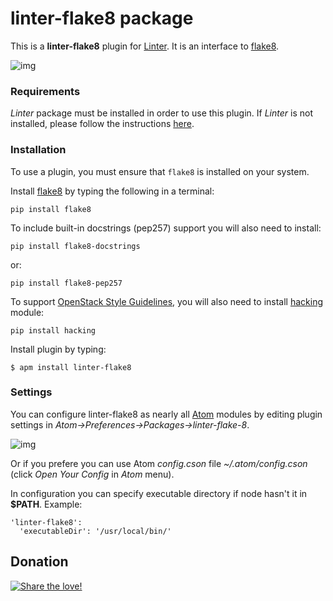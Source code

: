 # linter-flake8 package

This is a **linter-flake8** plugin for [Linter](https://github.com/AtomLinter/Linter). It
is an interface to [flake8](https://pypi.python.org/pypi/flake8).

![img](https://raw.githubusercontent.com/badray/linter-flake8/master/in_action.gif)

### Requirements
*Linter* package must be installed in order to use this plugin. If *Linter* is not
installed, please follow the instructions [here](https://github.com/AtomLinter/Linter).

### Installation
To use a plugin, you must ensure that `flake8` is installed on your
system.

Install [flake8](https://pypi.python.org/pypi/flake8) by typing the following
in a terminal:
   ```
   pip install flake8
   ```

To include built-in docstrings (pep257) support you will also need to install:
   ```
   pip install flake8-docstrings
   ```
or:
   ```
   pip install flake8-pep257
   ```

To support [OpenStack Style Guidelines](http://google-styleguide.googlecode.com/svn/trunk/pyguide.html), you will also need to install [hacking](https://github.com/openstack-dev/hacking) module:
  ```
  pip install hacking
  ```

Install plugin by typing:
   ```
   $ apm install linter-flake8
   ```

### Settings
You can configure linter-flake8 as nearly all [Atom](https://atom.io/) modules by editing plugin settings in *Atom->Preferences->Packages->linter-flake-8*.

![img](https://raw.githubusercontent.com/badray/linter-flake8/master/screenshot_settings.png)

Or if you prefere you can use Atom *config.cson* file *~/.atom/config.cson* (click *Open Your Config*
in *Atom* menu).

In configuration you can specify executable directory if node hasn't it in **$PATH**. Example:

```
'linter-flake8':
  'executableDir': '/usr/local/bin/'
```

## Donation
[![Share the love!](https://chewbacco-stuff.s3.amazonaws.com/donate.png)](https://www.paypal.com/cgi-bin/webscr?cmd=_s-xclick&hosted_button_id=KXUYS4ARNHCN8)
